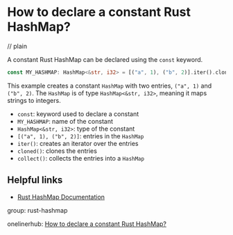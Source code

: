 # How to declare a constant Rust HashMap?
// plain

A constant Rust HashMap can be declared using the `const` keyword.

```rust
const MY_HASHMAP: HashMap<&str, i32> = [("a", 1), ("b", 2)].iter().cloned().collect();
```

This example creates a constant `HashMap` with two entries, `("a", 1)` and `("b", 2)`. The `HashMap` is of type `HashMap<&str, i32>`, meaning it maps strings to integers.

- `const`: keyword used to declare a constant
- `MY_HASHMAP`: name of the constant
- `HashMap<&str, i32>`: type of the constant
- `[("a", 1), ("b", 2)]`: entries in the `HashMap`
- `iter()`: creates an iterator over the entries
- `cloned()`: clones the entries
- `collect()`: collects the entries into a `HashMap`

## Helpful links
- [Rust HashMap Documentation](https://doc.rust-lang.org/std/collections/struct.HashMap.html)

group: rust-hashmap

onelinerhub: [How to declare a constant Rust HashMap?](https://onelinerhub.com/rust/how-to-declare-a-constant-rust-hashmap)